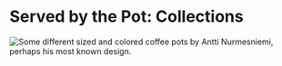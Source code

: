 # Served by the Pot: Collections

![Some different sized and colored coffee pots by Antti Nurmesniemi, perhaps his most known design.](images/pots.jpg)